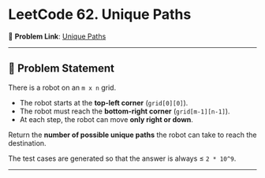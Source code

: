 # LeetCode 62. Unique Paths

🔗 **Problem Link**: [Unique Paths](https://leetcode.com/problems/unique-paths/)

---

## 📖 Problem Statement
There is a robot on an `m x n` grid.
- The robot starts at the **top-left corner** (`grid[0][0]`).
- The robot must reach the **bottom-right corner** (`grid[m-1][n-1]`).
- At each step, the robot can move **only right or down**.

Return the **number of possible unique paths** the robot can take to reach the destination.

The test cases are generated so that the answer is always ≤ `2 * 10^9`.

---
